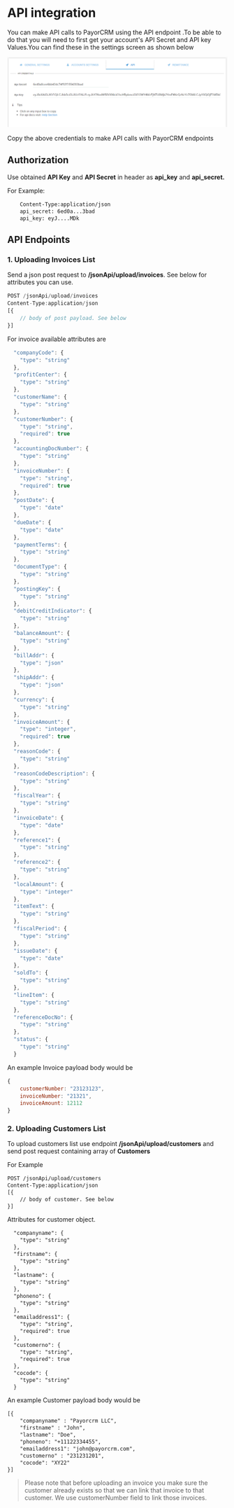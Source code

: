 # API integration

You can make API calls to PayorCRM using the API endpoint .To be able to do that you will need to first get your account's API Secret and API key Values.You can find these in the settings screen as shown below

![](.gitbook/assets/api-key-and-secret.png)

Copy the above credentials to make API calls with PayorCRM endpoints

## Authorization

Use obtained **API Key** and **API Secret** in header as **api\_key** and **api\_secret.** 

For Example:

```text
    Content-Type:application/json
    api_secret: 6ed0a...3bad
    api_key: eyJ....MDk
```

## API Endpoints

### 1. Uploading Invoices List

Send a json post request to **/jsonApi/upload/invoices**. See below for attributes you can use.

```javascript
POST /jsonApi/upload/invoices
Content-Type:application/json
[{
    // body of post payload. See below
}]
```

For invoice available attributes are

```javascript
  "companyCode": {
    "type": "string"
  },
  "profitCenter": {
    "type": "string"
  },
  "customerName": {
    "type": "string"
  },
  "customerNumber": {
    "type": "string",
    "required": true 
  },
  "accountingDocNumber": {
    "type": "string"
  },
  "invoiceNumber": {
    "type": "string",
    "required": true
  },
  "postDate": {
    "type": "date"
  },
  "dueDate": {
    "type": "date"
  },
  "paymentTerms": {
    "type": "string"
  },
  "documentType": {
    "type": "string"
  },
  "postingKey": {
    "type": "string"
  },
  "debitCreditIndicator": {
    "type": "string"
  },
  "balanceAmount": {
    "type": "string"
  },
  "billAddr": {
    "type": "json"
  },
  "shipAddr": {
    "type": "json"
  },
  "currency": {
    "type": "string"
  },
  "invoiceAmount": {
    "type": "integer",
    "required": true 
  },
  "reasonCode": {
    "type": "string"
  },
  "reasonCodeDescription": {
    "type": "string"
  },
  "fiscalYear": {
    "type": "string"
  },
  "invoiceDate": {
    "type": "date"
  },
  "reference1": {
    "type": "string"
  },
  "reference2": {
    "type": "string"
  },
  "localAmount": {
    "type": "integer"
  },
  "itemText": {
    "type": "string"
  },
  "fiscalPeriod": {
    "type": "string"
  },
  "issueDate": {
    "type": "date"
  },
  "soldTo": {
    "type": "string"
  },
  "lineItem": {
    "type": "string"
  },
  "referenceDocNo": {
    "type": "string"
  },
  "status": {
    "type": "string"
  }
```

An example Invoice payload body would be

```javascript
{
    customerNumber: "23123123",
    invoiceNumber: "21321",
    invoiceAmount: 12112
}
```

### 2. Uploading Customers List

To upload customers list use endpoint **/jsonApi/upload/customers** and send post request containing array of **Customers**

For Example

```text
POST /jsonApi/upload/customers
Content-Type:application/json
[{
    // body of customer. See below
}]
```

Attributes for customer object.

```text
  "companyname": {
    "type": "string"
  },
  "firstname": {
    "type": "string"
  },
  "lastname": {
    "type": "string"
  },
  "phoneno": {
    "type": "string"
  },
  "emailaddress1": {
    "type": "string",
    "required": true
  },
  "customerno": {
    "type": "string",
    "required": true
  },
  "cocode": {
    "type": "string"
  }
```

An example Customer payload body would be

```text
[{
    "companyname" : "Payorcrm LLC",
    "firstname" : "John",
    "lastname": "Doe",
    "phoneno": "+11122334455",
    "emailaddress1": "john@payorcrm.com",
    "customerno" : "231231201",
    "cocode": "XY22"
}]
```

> Please note that before uploading an invoice you make sure the customer already exists so that we can link that invoice to that customer. We use customerNumber field to link those invoices.

